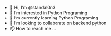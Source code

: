 - 👋 Hi, I’m @standal0n3
- 👀 I’m interested in Python Programing
- 🌱 I’m currently learning Python Programing
- 💞️ I’m looking to collaborate on backend python
- 📫 How to reach me ...

<!---
standal0n3/standal0n3 is a ✨ special ✨ repository because its `README.md` (this file) appears on your GitHub profile.
You can click the Preview link to take a look at your changes.
--->
